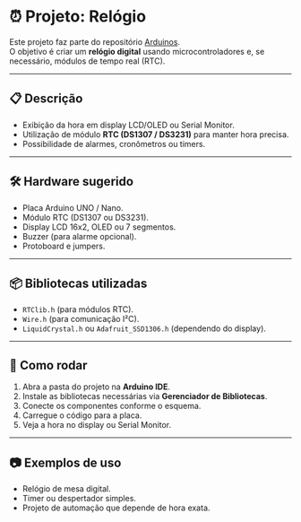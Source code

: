 # ⏰ Projeto: Relógio

Este projeto faz parte do repositório [Arduinos](https://github.com/Igudevkit/Arduinos).  
O objetivo é criar um **relógio digital** usando microcontroladores e, se necessário, módulos de tempo real (RTC).

---

## 📋 Descrição

- Exibição da hora em display LCD/OLED ou Serial Monitor.  
- Utilização de módulo **RTC (DS1307 / DS3231)** para manter hora precisa.  
- Possibilidade de alarmes, cronômetros ou timers.  

---

## 🛠️ Hardware sugerido

- Placa Arduino UNO / Nano.  
- Módulo RTC (DS1307 ou DS3231).  
- Display LCD 16x2, OLED ou 7 segmentos.  
- Buzzer (para alarme opcional).  
- Protoboard e jumpers.  

---

## 📦 Bibliotecas utilizadas

- `RTClib.h` (para módulos RTC).  
- `Wire.h` (para comunicação I²C).  
- `LiquidCrystal.h` ou `Adafruit_SSD1306.h` (dependendo do display).  

---

## 🚀 Como rodar

1. Abra a pasta do projeto na **Arduino IDE**.  
2. Instale as bibliotecas necessárias via **Gerenciador de Bibliotecas**.  
3. Conecte os componentes conforme o esquema.  
4. Carregue o código para a placa.  
5. Veja a hora no display ou Serial Monitor.  

---

## 📷 Exemplos de uso

- Relógio de mesa digital.  
- Timer ou despertador simples.  
- Projeto de automação que depende de hora exata.
